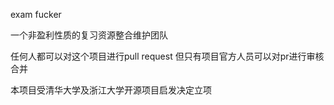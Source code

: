 exam fucker

一个非盈利性质的复习资源整合维护团队

任何人都可以对这个项目进行pull request 
但只有项目官方人员可以对pr进行审核合并

本项目受清华大学及浙江大学开源项目启发决定立项

